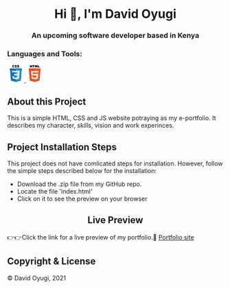 <h1 align="center">Hi 👋, I'm David Oyugi</h1>
<h3 align="center">An upcoming software developer based in Kenya</h3>


<h3 align="left">Languages and Tools:</h3>
<p align="left"> <a href="https://getbootstrap.com" target="_blank"> <img src="https://raw.githubusercontent.com/devicons/devicon/master/icons/css3/css3-original-wordmark.svg" alt="css3" width="40" height="40"/> </a> <a href="https://www.w3.org/html/" target="_blank"> <img src="https://raw.githubusercontent.com/devicons/devicon/master/icons/html5/html5-original-wordmark.svg" alt="html5" width="40" height="40"/> </a> </p>

<h2>About this Project</h2>
<p align="left">This is a simple HTML, CSS and JS website potraying as my e-portfolio. It describes my character, skills, vision and work experinces.</p>

<h2>Project Installation Steps</h2>
<p>This project does not have comlicated steps for installation. However, follow the simple steps described below for the installation:</p>

* Download the .zip file from my GitHub repo.
* Locate the file 'index.html'
* Click on it to see the preview on your browser


<h2 align="center">Live Preview</h2>

  👉👉Click the link for a live preview of my portfolio.🔭 [Portfolio site](https://davidoyugi.github.io/)

<h2>Copyright & License</h2>
&copy David Oyugi, 2021
